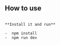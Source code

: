 ## How to use

<!-- Download the example [or clone the repo](https://github.com/mui-org/material-ui): -->

<!-- ```sh -->
<!-- curl https://codeload.github.com/mui-org/material-ui/tar.gz/master | tar -xz --strip=2  material-ui-master/examples/nextjs -->
<!-- cd nextjs -->

````

**Install it and run**

-  npm install 
-  npm run dev 
